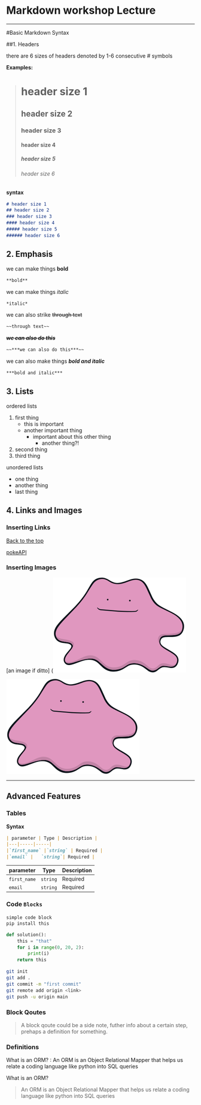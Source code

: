 # Markdown workshop Lecture


---

#Basic Markdown Syntax 

##1. Headers

there are 6 sizes of headers denoted by 1-6 consecutive # symbols

**Examples:**

> # header size 1 
> ## header size 2
> ### header size 3
> #### header size 4
> ##### header size 5
> ###### header size 6

**syntax**
```md
# header size 1 
## header size 2
### header size 3
#### header size 4
##### header size 5
###### header size 6
```
## 2. Emphasis

we can make things **bold**
```md
**bold**
```

we can make things *italic*
```md
*italic*
```


we can also strike ~~through text~~
```md
~~through text~~
```


~~***we can also do this***~~
```md
~~***we can also do this***~~
```

we can also make things ***bold and italic***
```md
***bold and italic***
```

## 3. Lists

ordered lists

1. first thing
    - this is important 
    - another important thing
        - important about this other thing
            - another thing?!
2. second thing
3. third thing

unordered lists

- one thing
- another thing
- last thing


## 4. Links and Images

### Inserting Links
[Back to the top](#markdown-workshop-lecture)


[pokeAPI](https://pokeapi.co/ "Link to the PokeAPI website")

### Inserting Images

[an image if ditto]
(![alt text](https://raw.githubusercontent.com/PokeAPI/sprites/master/sprites/pokemon/other/dream-world/132.svg)

![](132.svg)

--------

## Advanced Features 

### Tables 

**Syntax**
```md
| parameter | Type | Description |
|---|-----|-----|
|`first_name` |`string` | Required |
|`email` |   `string`| Required |
```

| parameter | Type | Description |
|---|-----|-----|
|`first_name` |`string` | Required |
|`email` |   `string`| Required |

### Code `Blocks`

```
simple code block
pip install this
```
```python
def solution():
    this = "that"
    for i in range(0, 20, 2):
        print(i)
    return this
```
```bash
git init 
git add .
git commit -m "first commit"
git remote add origin <link>
git push -u origin main
```



### Block Qoutes

> A block qoute could be a side note, futher info about a certain step, prehaps a definition for something.

### Definitions

What is an ORM?
: An ORM is an Object Relational Mapper that helps us relate a coding language like python into SQL queries

What is an ORM?
> An ORM is an Object Relational Mapper that helps us relate a coding language like python into SQL queries

